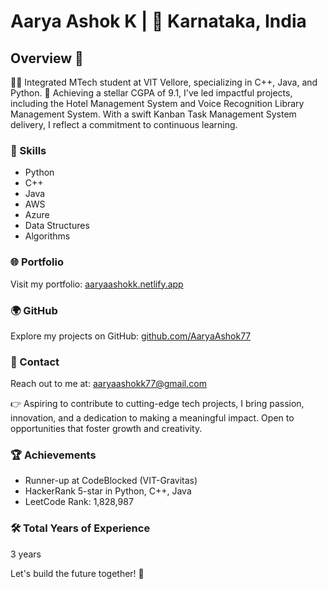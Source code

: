 # Aarya Ashok K | 📍 Karnataka, India

## Overview 🚀

👨‍💻 Integrated MTech student at VIT Vellore, specializing in C++, Java, and Python. 🌟 Achieving a stellar CGPA of 9.1, I've led impactful projects, including the Hotel Management System and Voice Recognition Library Management System. With a swift Kanban Task Management System delivery, I reflect a commitment to continuous learning.

### 🔧 Skills

- Python
- C++
- Java
- AWS
- Azure
- Data Structures
- Algorithms

### 🌐 Portfolio

Visit my portfolio: [aaryaashokk.netlify.app](https://aaryaashokk.netlify.app)

### 🌍 GitHub

Explore my projects on GitHub: [github.com/AaryaAshok77](https://github.com/AaryaAshok77)

### 📧 Contact

Reach out to me at: [aaryaashokk77@gmail.com](mailto:aaryaashokk77@gmail.com)

👉 Aspiring to contribute to cutting-edge tech projects, I bring passion, innovation, and a dedication to making a meaningful impact. Open to opportunities that foster growth and creativity.

### 🏆 Achievements

- Runner-up at CodeBlocked (VIT-Gravitas)
- HackerRank 5-star in Python, C++, Java
- LeetCode Rank: 1,828,987

### 🛠 Total Years of Experience

3 years

Let's build the future together! 🌟

